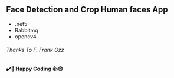 ## Face Detection and Crop Human faces App
- .net5
- Rabbitmq
- opencv4
###### Thanks To F. Frank Ozz
**✔️🍺 Happy Coding 👍😊**
